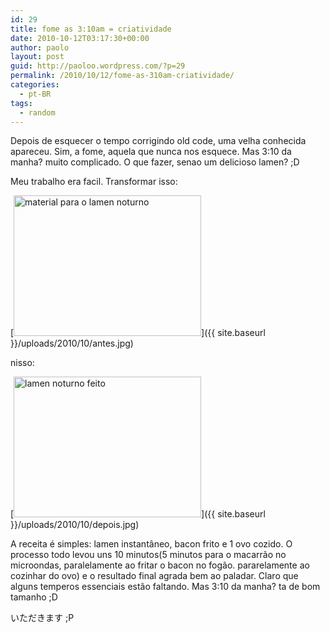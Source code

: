 ```yaml
---
id: 29
title: fome as 3:10am = criatividade
date: 2010-10-12T03:17:30+00:00
author: paolo
layout: post
guid: http://paoloo.wordpress.com/?p=29
permalink: /2010/10/12/fome-as-310am-criatividade/
categories:
  - pt-BR
tags:
  - random
---
```

Depois de esquecer o tempo corrigindo old code, uma velha conhecida apareceu. Sim, a fome, aquela que nunca nos esquece. Mas 3:10 da manha? muito complicado. O que fazer, senao um delicioso lamen? ;D

Meu trabalho era facil. Transformar isso:

[<img class="alignnone size-medium wp-image-30" title="lamen antes" src="{{ site.baseurl }}/uploads/2010/10/antes.jpg?w=300" alt="material para o lamen noturno" width="300" height="225" srcset="{{ site.baseurl }}/uploads/2010/10/antes.jpg 1152w, {{ site.baseurl }}/uploads/2010/10/antes-300x225.jpg 300w, {{ site.baseurl }}/uploads/2010/10/antes-768x576.jpg 768w, {{ site.baseurl }}/uploads/2010/10/antes-1024x768.jpg 1024w" sizes="(max-width: 300px) 100vw, 300px" />]({{ site.baseurl }}/uploads/2010/10/antes.jpg)

nisso:

[<img class="alignnone size-medium wp-image-31" title="lamen depois" src="{{ site.baseurl }}/uploads/2010/10/depois.jpg?w=300" alt="lamen noturno feito" width="300" height="225" srcset="{{ site.baseurl }}/uploads/2010/10/depois.jpg 1152w, {{ site.baseurl }}/uploads/2010/10/depois-300x225.jpg 300w, {{ site.baseurl }}/uploads/2010/10/depois-768x576.jpg 768w, {{ site.baseurl }}/uploads/2010/10/depois-1024x768.jpg 1024w" sizes="(max-width: 300px) 100vw, 300px" />]({{ site.baseurl }}/uploads/2010/10/depois.jpg)

A receita é simples: lamen instantâneo, bacon frito e 1 ovo cozido. O processo todo levou uns 10 minutos(5 minutos para o macarrão no microondas, paralelamente ao fritar o bacon no fogão. pararelamente ao cozinhar do ovo) e o resultado final agrada bem ao paladar. Claro que alguns temperos essenciais estão faltando. Mas 3:10 da manha? ta de bom tamanho ;D

いただきます ;P
